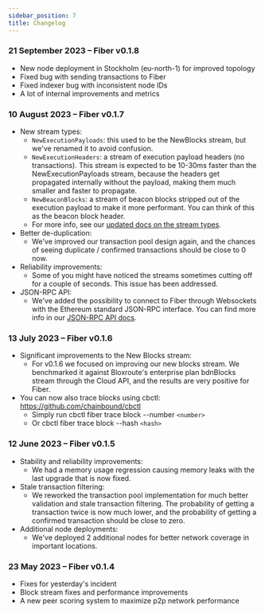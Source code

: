 ```yaml
---
sidebar_position: 7
title: Changelog
---
```


### 21 September 2023 – Fiber v0.1.8

- New node deployment in Stockholm (eu-north-1) for improved topology
- Fixed bug with sending transactions to Fiber
- Fixed indexer bug with inconsistent node IDs
- A lot of internal improvements and metrics

### 10 August 2023 – Fiber v0.1.7

- New stream types:
  - `NewExecutionPayloads`: this used to be the NewBlocks stream, but we've renamed it to avoid confusion.
  - `NewExecutionHeaders`: a stream of execution payload headers (no transactions). This stream is expected to be 10-30ms faster than the NewExecutionPayloads stream, because the headers get propagated internally without the payload, making them much smaller and faster to propagate.
  - `NewBeaconBlocks`: a stream of beacon blocks stripped out of the execution payload to make it more performant. You can think of this as the beacon block header.
  - For more info, see our [updated docs on the stream types](./usage/streams_sub.mdx).
- Better de-duplication:
  - We've improved our transaction pool design again, and the chances of seeing duplicate / confirmed transactions should be close to 0 now.
- Reliability improvements:
  - Some of you might have noticed the streams sometimes cutting off for a couple of seconds. This issue has been addressed.
- JSON-RPC API:
  - We've added the possibility to connect to Fiber through Websockets with the Ethereum standard JSON-RPC interface. You can find more info in our [JSON-RPC API docs](./usage/json-rpc.mdx).

### 13 July 2023 – Fiber v0.1.6

- Significant improvements to the New Blocks stream:
  - For v0.1.6 we focused on improving our new blocks stream. We benchmarked it against Bloxroute's enterprise plan bdnBlocks stream through the Cloud API, and the results are very positive for Fiber.
- You can now also trace blocks using cbctl: https://github.com/chainbound/cbctl
  - Simply run cbctl fiber trace block --number `<number>`
  - Or cbctl fiber trace block --hash `<hash>`

### 12 June 2023 – Fiber v0.1.5

- Stability and reliability improvements:
  - We had a memory usage regression causing memory leaks with the last upgrade that is now fixed.
- Stale transaction filtering:
  - We reworked the transaction pool implementation for much better validation and stale transaction filtering. The probability of getting a transaction twice is now much lower, and the probability of getting a confirmed transaction should be close to zero.
- Additional node deployments:
  - We've deployed 2 additional nodes for better network coverage in important locations.

### 23 May 2023 – Fiber v0.1.4

- Fixes for yesterday's incident
- Block stream fixes and performance improvements
- A new peer scoring system to maximize p2p network performance
